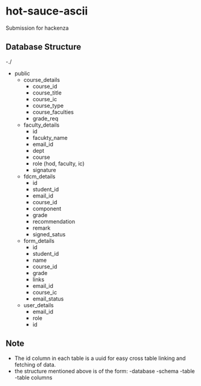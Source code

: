 # hot-sauce-ascii
Submission for hackenza
## Database Structure

-./
  - public
    - course_details
      - course_id
      - course_title
      - course_ic
      - course_type
      - course_faculties
      - grade_req
    - faculty_details
      - id
      - facukty_name
      - email_id
      - dept
      - course
      - role (hod, faculty, ic)
      - signature
    - fdcm_details
      - id
      - student_id
      - email_id
      - course_id
      - component
      - grade
      - recommendation
      - remark
      - signed_satus
    - form_details
      - id
      - student_id
      - name
      - course_id
      - grade
      - links
      - email_id
      - course_ic
      - email_status
    - user_details
      - email_id
      - role
      - id

## Note

- The id column in each table is a uuid for easy cross table linking and fetching of data.
- the structure mentioned above is of the form:
  -database
    -schema
      -table
        -table columns
